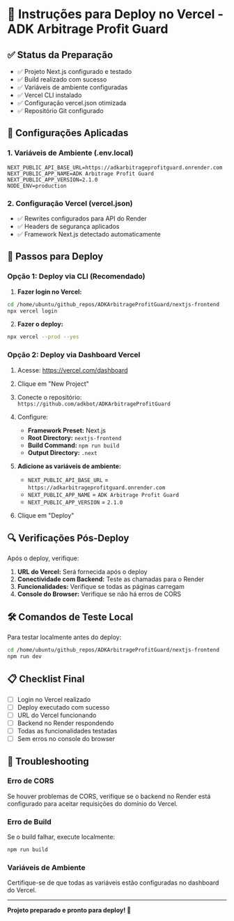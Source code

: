 # 🚀 Instruções para Deploy no Vercel - ADK Arbitrage Profit Guard

## ✅ Status da Preparação
- ✅ Projeto Next.js configurado e testado
- ✅ Build realizado com sucesso
- ✅ Variáveis de ambiente configuradas
- ✅ Vercel CLI instalado
- ✅ Configuração vercel.json otimizada
- ✅ Repositório Git configurado

## 🔧 Configurações Aplicadas

### 1. Variáveis de Ambiente (.env.local)
```env
NEXT_PUBLIC_API_BASE_URL=https://adkarbitrageprofitguard.onrender.com
NEXT_PUBLIC_APP_NAME=ADK Arbitrage Profit Guard
NEXT_PUBLIC_APP_VERSION=2.1.0
NODE_ENV=production
```

### 2. Configuração Vercel (vercel.json)
- ✅ Rewrites configurados para API do Render
- ✅ Headers de segurança aplicados
- ✅ Framework Next.js detectado automaticamente

## 🚀 Passos para Deploy

### Opção 1: Deploy via CLI (Recomendado)

1. **Fazer login no Vercel:**
```bash
cd /home/ubuntu/github_repos/ADKArbitrageProfitGuard/nextjs-frontend
npx vercel login
```

2. **Fazer o deploy:**
```bash
npx vercel --prod --yes
```

### Opção 2: Deploy via Dashboard Vercel

1. Acesse: https://vercel.com/dashboard
2. Clique em "New Project"
3. Conecte o repositório: `https://github.com/adkbot/ADKArbitrageProfitGuard`
4. Configure:
   - **Framework Preset:** Next.js
   - **Root Directory:** `nextjs-frontend`
   - **Build Command:** `npm run build`
   - **Output Directory:** `.next`

5. **Adicione as variáveis de ambiente:**
   - `NEXT_PUBLIC_API_BASE_URL` = `https://adkarbitrageprofitguard.onrender.com`
   - `NEXT_PUBLIC_APP_NAME` = `ADK Arbitrage Profit Guard`
   - `NEXT_PUBLIC_APP_VERSION` = `2.1.0`

6. Clique em "Deploy"

## 🔍 Verificações Pós-Deploy

Após o deploy, verifique:

1. **URL do Vercel:** Será fornecida após o deploy
2. **Conectividade com Backend:** Teste as chamadas para o Render
3. **Funcionalidades:** Verifique se todas as páginas carregam
4. **Console do Browser:** Verifique se não há erros de CORS

## 🛠️ Comandos de Teste Local

Para testar localmente antes do deploy:
```bash
cd /home/ubuntu/github_repos/ADKArbitrageProfitGuard/nextjs-frontend
npm run dev
```

## 📋 Checklist Final

- [ ] Login no Vercel realizado
- [ ] Deploy executado com sucesso
- [ ] URL do Vercel funcionando
- [ ] Backend no Render respondendo
- [ ] Todas as funcionalidades testadas
- [ ] Sem erros no console do browser

## 🔧 Troubleshooting

### Erro de CORS
Se houver problemas de CORS, verifique se o backend no Render está configurado para aceitar requisições do domínio do Vercel.

### Erro de Build
Se o build falhar, execute localmente:
```bash
npm run build
```

### Variáveis de Ambiente
Certifique-se de que todas as variáveis estão configuradas no dashboard do Vercel.

---

**Projeto preparado e pronto para deploy! 🎉**
